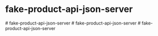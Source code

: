 # fake-product-api-json-server
#   f a k e - p r o d u c t - a p i - j s o n - s e r v e r  
 #   f a k e - p r o d u c t - a p i - j s o n - s e r v e r  
 #   f a k e - p r o d u c t - a p i - j s o n - s e r v e r  
 